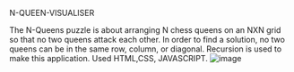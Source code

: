 N-QUEEN-VISUALISER

The N-Queens puzzle is about arranging N chess queens on an NXN grid so that no two queens attack each other. In order to find a solution, no two queens can be in the same row, column, or diagonal.
Recursion is used to make this application.
Used HTML,CSS, JAVASCRIPT.
![image](https://github.com/sravanithummapudi/N-Queen-Visualiser/assets/95492610/4ad7d024-19c4-43d1-889f-c425fa0ebea3)
